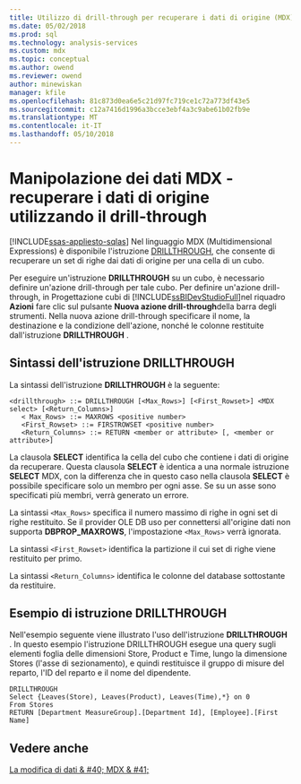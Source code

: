 ```yaml
---
title: Utilizzo di drill-through per recuperare i dati di origine (MDX) | Documenti Microsoft
ms.date: 05/02/2018
ms.prod: sql
ms.technology: analysis-services
ms.custom: mdx
ms.topic: conceptual
ms.author: owend
ms.reviewer: owend
author: minewiskan
manager: kfile
ms.openlocfilehash: 81c873d0ea6e5c21d97fc719ce1c72a773df43e5
ms.sourcegitcommit: c12a7416d1996a3bcce3ebf4a3c9abe61b02fb9e
ms.translationtype: MT
ms.contentlocale: it-IT
ms.lasthandoff: 05/10/2018
---
```

# <a name="mdx-data-manipulation---retrieve-source-data-using-drillthrough"></a>Manipolazione dei dati MDX - recuperare i dati di origine utilizzando il drill-through
[!INCLUDE[ssas-appliesto-sqlas](../../../includes/ssas-appliesto-sqlas.md)]
  Nel linguaggio MDX (Multidimensional Expressions) è disponibile l'istruzione [DRILLTHROUGH](../../../mdx/mdx-data-manipulation-drillthrough.md), che consente di recuperare un set di righe dai dati di origine per una cella di un cubo.  
  
 Per eseguire un'istruzione **DRILLTHROUGH** su un cubo, è necessario definire un'azione drill-through per tale cubo. Per definire un'azione drill-through, in Progettazione cubi di [!INCLUDE[ssBIDevStudioFull](../../../includes/ssbidevstudiofull-md.md)]nel riquadro **Azioni** fare clic sul pulsante **Nuova azione drill-through**della barra degli strumenti. Nella nuova azione drill-through specificare il nome, la destinazione e la condizione dell'azione, nonché le colonne restituite dall'istruzione **DRILLTHROUGH** .  
  
## <a name="drillthrough-statement-syntax"></a>Sintassi dell'istruzione DRILLTHROUGH  
 La sintassi dell'istruzione **DRILLTHROUGH** è la seguente:  
  
```  
<drillthrough> ::= DRILLTHROUGH [<Max_Rows>] [<First_Rowset>] <MDX select> [<Return_Columns>]  
   < Max_Rows> ::= MAXROWS <positive number>  
   <First_Rowset> ::= FIRSTROWSET <positive number>  
   <Return_Columns> ::= RETURN <member or attribute> [, <member or attribute>]  
```  
  
 La clausola **SELECT** identifica la cella del cubo che contiene i dati di origine da recuperare. Questa clausola **SELECT** è identica a una normale istruzione **SELECT** MDX, con la differenza che in questo caso nella clausola **SELECT** è possibile specificare solo un membro per ogni asse. Se su un asse sono specificati più membri, verrà generato un errore.  
  
 La sintassi `<Max_Rows>` specifica il numero massimo di righe in ogni set di righe restituito. Se il provider OLE DB uso per connettersi all'origine dati non supporta **DBPROP_MAXROWS**, l'impostazione `<Max_Rows>` verrà ignorata.  
  
 La sintassi `<First_Rowset>` identifica la partizione il cui set di righe viene restituito per primo.  
  
 La sintassi `<Return_Columns>` identifica le colonne del database sottostante da restituire.  
  
## <a name="drillthrough-statement-example"></a>Esempio di istruzione DRILLTHROUGH  
 Nell'esempio seguente viene illustrato l'uso dell'istruzione **DRILLTHROUGH** . In questo esempio l'istruzione DRILLTHROUGH esegue una query sugli elementi foglia delle dimensioni Store, Product e Time, lungo la dimensione Stores (l'asse di sezionamento), e quindi restituisce il gruppo di misure del reparto, l'ID del reparto e il nome del dipendente.  
  
```  
DRILLTHROUGH  
Select {Leaves(Store), Leaves(Product), Leaves(Time),*} on 0  
From Stores  
RETURN [Department MeasureGroup].[Department Id], [Employee].[First Name]  
```  
  
## <a name="see-also"></a>Vedere anche  
 [La modifica di dati & #40; MDX & #41;](../../../analysis-services/multidimensional-models/mdx/mdx-data-manipulation-manipulating-data.md)  
  
  
